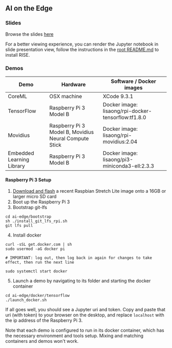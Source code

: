 ## AI on the Edge

### Slides
Browse the slides [here](ai-on-the-edge.ipynb)

For a better viewing experience, you can render the Jupyter notebook in slide presentation view, follow the instructions in the [root README.md](../README.md) to install RISE.

### Demos
|Demo|Hardware|Software / Docker images|
|--|--|--|
|CoreML|OSX machine|XCode 9.3.1|
|TensorFlow|Raspberry Pi 3 Model B|Docker image: lisaong/rpi-docker-tensorflow:tf1.8.0|
|Movidius|Raspberry Pi 3 Model B, Movidius Neural Compute Stick|Docker image: lisaong/rpi-movidius:2.04|
|Embedded Learning Library|Raspberry Pi 3 Model B|Docker image: lisaong/pi3-miniconda3-ell:2.3.3|

#### Raspberry Pi 3 Setup

1. [Download and flash](https://www.raspberrypi.org/downloads/raspbian) a recent Raspbian Stretch Lite image onto a 16GB or larger micro SD card
2. Boot up the Raspberry Pi 3
3. Bootstrap git-lfs
```
cd ai-edge/bootstrap
sh ./install_git_lfs_rpi.sh
git lfs pull
```
4. Install docker
```
curl -sSL get.docker.com | sh
sudo usermod -aG docker pi

# IMPORTANT: log out, then log back in again for changes to take effect, then run the next line

sudo systemctl start docker
```
5. Launch a demo by navigating to its folder and starting the docker container
```
cd ai-edge/docker/tensorflow
./launch_docker.sh
```
If all goes well, you should see a Jupyter uri and token. Copy and paste that uri (with token) to your browser on the desktop, and replace `localhost` with the ip address of the Raspberry Pi 3.

Note that each demo is configured to run in its docker container, which has the necessary environment and tools setup. Mixing and matching containers and demos won't work.
